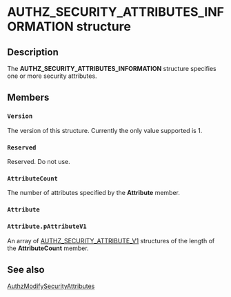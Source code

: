 # AUTHZ_SECURITY_ATTRIBUTES_INFORMATION structure

## Description

The **AUTHZ_SECURITY_ATTRIBUTES_INFORMATION** structure specifies one or more security attributes.

## Members

### `Version`

The version of this structure. Currently the only value supported is 1.

### `Reserved`

Reserved. Do not use.

### `AttributeCount`

The number of attributes specified by the **Attribute** member.

### `Attribute`

### `Attribute.pAttributeV1`

An array of [AUTHZ_SECURITY_ATTRIBUTE_V1](https://learn.microsoft.com/windows/desktop/api/authz/ns-authz-authz_security_attribute_v1) structures of the length of the **AttributeCount** member.

## See also

[AuthzModifySecurityAttributes](https://learn.microsoft.com/windows/desktop/api/authz/nf-authz-authzmodifysecurityattributes)